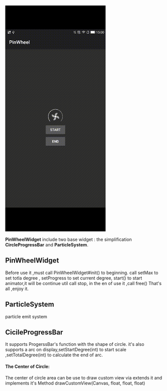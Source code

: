 ![PinWheel](./captures/device-2017-05-15-150010.gif)

**PinWheelWidget** include two base widget : the simplification **CircleProgressBar** and **ParticleSystem**.

## PinWheelWidget
 Before use it ,must call PinWheelWidget#init() to beginning. call setMax to set totla degree , setProgress to set current degree, start() to start animator,it will be continue util call stop, in the en of use it ,call free()
That's all ,enjoy it.

## ParticleSystem
particle emit system

## CicileProgressBar

It supports ProgerssBar's function with the shape of circle.
it's also supports a arc on display,setStartDegree(int) to start scale ,setTotalDegree(int) to calculate the end of arc.
#### The Center of Circle:
 The center of circle area can be use to draw custom view via extends it and implements it's Method drawCustomView(Canvas, float, float, float)


